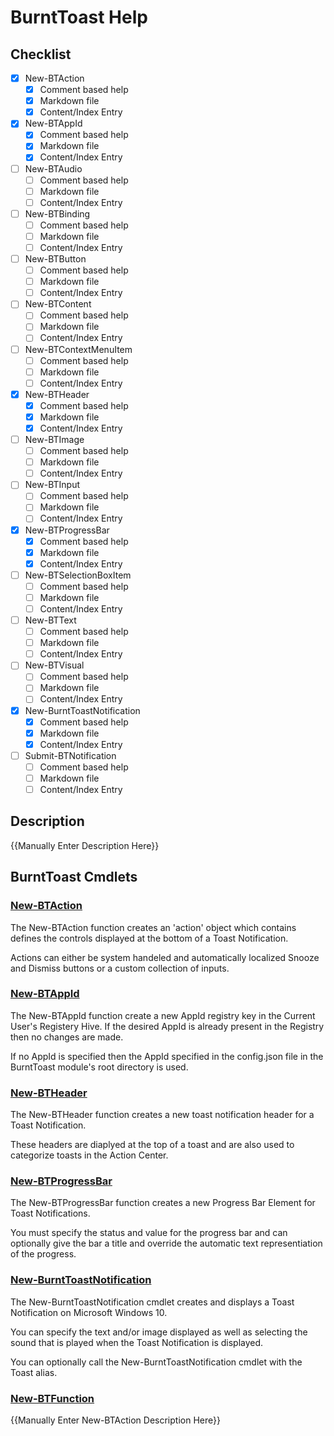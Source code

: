 # BurntToast Help
## Checklist
- [X] New-BTAction
    - [X] Comment based help
    - [X] Markdown file
    - [X] Content/Index Entry
- [X] New-BTAppId
    - [X] Comment based help
    - [X] Markdown file
    - [X] Content/Index Entry
- [ ] New-BTAudio
    - [ ] Comment based help
    - [ ] Markdown file
    - [ ] Content/Index Entry
- [ ] New-BTBinding
    - [ ] Comment based help
    - [ ] Markdown file
    - [ ] Content/Index Entry
- [ ] New-BTButton
    - [ ] Comment based help
    - [ ] Markdown file
    - [ ] Content/Index Entry
- [ ] New-BTContent
    - [ ] Comment based help
    - [ ] Markdown file
    - [ ] Content/Index Entry
- [ ] New-BTContextMenuItem
    - [ ] Comment based help
    - [ ] Markdown file
    - [ ] Content/Index Entry
- [X] New-BTHeader
    - [X] Comment based help
    - [X] Markdown file
    - [X] Content/Index Entry
- [ ] New-BTImage
    - [ ] Comment based help
    - [ ] Markdown file
    - [ ] Content/Index Entry
- [ ] New-BTInput
    - [ ] Comment based help
    - [ ] Markdown file
    - [ ] Content/Index Entry
- [X] New-BTProgressBar
    - [X] Comment based help
    - [X] Markdown file
    - [X] Content/Index Entry
- [ ] New-BTSelectionBoxItem
    - [ ] Comment based help
    - [ ] Markdown file
    - [ ] Content/Index Entry
- [ ] New-BTText
    - [ ] Comment based help
    - [ ] Markdown file
    - [ ] Content/Index Entry
- [ ] New-BTVisual
    - [ ] Comment based help
    - [ ] Markdown file
    - [ ] Content/Index Entry
- [X] New-BurntToastNotification
    - [X] Comment based help
    - [X] Markdown file
    - [X] Content/Index Entry
- [ ] Submit-BTNotification
    - [ ] Comment based help
    - [ ] Markdown file
    - [ ] Content/Index Entry

## Description
{{Manually Enter Description Here}}

## BurntToast Cmdlets
### [New-BTAction](New-BTAction.md)
The New-BTAction function creates an 'action' object which contains defines the controls displayed at the bottom of a Toast Notification.

Actions can either be system handeled and automatically localized Snooze and Dismiss buttons or a custom collection of inputs.

### [New-BTAppId](New-BTAppId.md)
The New-BTAppId function create a new AppId registry key in the Current User's Registery Hive. If the desired AppId is already present in the Registry then no changes are made.

If no AppId is specified then the AppId specified in the config.json file in the BurntToast module's root directory is used.

### [New-BTHeader](New-BTHeader.md)
The New-BTHeader function creates a new toast notification header for a Toast Notification.

These headers are diaplyed at the top of a toast and are also used to categorize toasts in the Action Center.

### [New-BTProgressBar](New-BTProgressBar.md)
The New-BTProgressBar function creates a new Progress Bar Element for Toast Notifications.

You must specify the status and value for the progress bar and can optionally give the bar a title and override the automatic text representiation of the progress.

### [New-BurntToastNotification](New-BurntToastNotification.md)
The New-BurntToastNotification cmdlet creates and displays a Toast Notification on Microsoft Windows 10.

You can specify the text and/or image displayed as well as selecting the sound that is played when the Toast Notification is displayed.

You can optionally call the New-BurntToastNotification cmdlet with the Toast alias.

### [New-BTFunction](New-BTFunction.md)
{{Manually Enter New-BTAction Description Here}}
